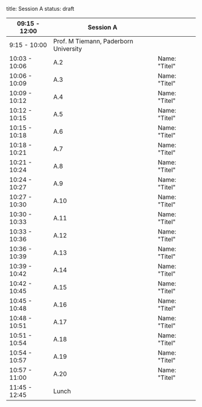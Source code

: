 title: Session A
status: draft


|      09:15 - 12:00    |        **Session A**  |   |                   
|------------|----------------------------------|---------|
| 9:15 - 10:00    |  Prof. M Tiemann, Paderborn University  |   |     |10:00 - 10:03 | A.1 |Name: "Titel"|
|10:03 - 10:06 | A.2 |Name: "Titel"|
|10:06 - 10:09 | A.3 |Name: "Titel"|
|10:09 - 10:12 | A.4 |Name: "Titel"|
|10:12 - 10:15 | A.5 |Name: "Titel"|
|10:15 - 10:18 | A.6 |Name: "Titel"|
|10:18 - 10:21 | A.7 |Name: "Titel"|
|10:21 - 10:24 | A.8 |Name: "Titel"|
|10:24 - 10:27 | A.9 |Name: "Titel"|
|10:27 - 10:30 | A.10 | Name: "Titel"|
|10:30 - 10:33 | A.11 |Name: "Titel"|
|10:33 - 10:36 | A.12 |Name: "Titel"|
|10:36 - 10:39 | A.13 |Name: "Titel"|
|10:39 - 10:42 | A.14 |Name: "Titel"|
|10:42 - 10:45 | A.15 |Name: "Titel"|
|10:45 - 10:48 | A.16 |Name: "Titel"|
|10:48 - 10:51 | A.17 |Name: "Titel"|
|10:51 - 10:54 | A.18 |Name: "Titel"|
|10:54 - 10:57 | A.19 |Name: "Titel"|
|10:57 - 11:00 | A.20 |Name: "Titel"|
|11:45 - 12:45    |Lunch            |